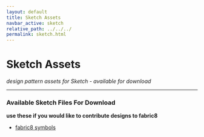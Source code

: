 ```yaml
---
layout: default
title: Sketch Assets
navbar_active: sketch
relative_path: ../../../
permalink: sketch.html
---
```


# Sketch Assets
*design pattern assets for Sketch - available for download*

----

### Available Sketch Files For Download
**use these if you would like to contribute designs to fabric8**

<ul>
  <li>
    <a href="{{ page.relative_path }}src/docs/designs/assets/Fabric8_Symbols.sketch">fabric8 symbols <i class="fa fa-download" aria-hidden="true"></i></a>
  </li>
</ul>
